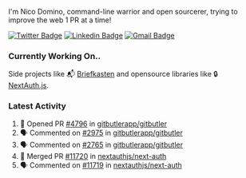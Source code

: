
I'm Nico Domino, command-line warrior and open sourcerer, trying to improve the web 1 PR at a time!

[![Twitter Badge](https://img.shields.io/badge/-@ndom91-1ca0f1?style=flat-square&labelColor=1ca0f1&logo=twitter&logoColor=white&link=https://twitter.com/ndom91)](https://twitter.com/ndom91) [![Linkedin Badge](https://img.shields.io/badge/-ndom91-blue?style=flat-square&logo=Linkedin&logoColor=white&link=https://www.linkedin.com/in/ndom91/)](https://www.linkedin.com/in/ndom91/) [![Gmail Badge](https://img.shields.io/badge/-yo@ndo.dev-c14438?style=flat-square&logo=mail.ru&logoColor=white&link=mailto:yo@ndo.dev)](mailto:yo@ndo.dev)

### Currently Working On..

Side projects like 📬 [Briefkasten](https://briefkastenhq.com) and opensource libraries like 🔒 [NextAuth.js](https://github.com/nextauthjs/next-auth).

<!--START_SECTION_PROFILE_VIEWS:readme-info-->
<!--END_SECTION_PROFILE_VIEWS:readme-info-->

<!--START_SECTION_DAILY_COMMIT:readme-info-->
<!--END_SECTION_DAILY_COMMIT:readme-info-->

<!--START_SECTION_WEEKLY_COMMIT:readme-info-->
<!--END_SECTION_WEEKLY_COMMIT:readme-info-->

### Latest Activity

<!--START_SECTION:activity-->
1. 💪 Opened PR [#4796](https://github.com/gitbutlerapp/gitbutler/pull/4796) in [gitbutlerapp/gitbutler](https://github.com/gitbutlerapp/gitbutler)
2. 🗣 Commented on [#2975](https://github.com/gitbutlerapp/gitbutler/issues/2975#issuecomment-2318187901) in [gitbutlerapp/gitbutler](https://github.com/gitbutlerapp/gitbutler)
3. 🗣 Commented on [#2765](https://github.com/gitbutlerapp/gitbutler/issues/2765#issuecomment-2318162776) in [gitbutlerapp/gitbutler](https://github.com/gitbutlerapp/gitbutler)
4. 🎉 Merged PR [#11720](https://github.com/nextauthjs/next-auth/pull/11720) in [nextauthjs/next-auth](https://github.com/nextauthjs/next-auth)
5. 🗣 Commented on [#11719](https://github.com/nextauthjs/next-auth/pull/11719#issuecomment-2318141661) in [nextauthjs/next-auth](https://github.com/nextauthjs/next-auth)
<!--END_SECTION:activity-->
